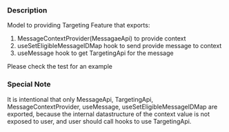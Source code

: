 ### Description
Model to providing Targeting Feature that exports:
1. MessageContextProvider(MessagaeApi) to provide context
2. useSetEligibleMessageIDMap hook to send provide message to context
3. useMessage hook to get TargetingApi for the message

Please check the test for an example

### Special Note
It is intentional that only MessageApi, TargetingApi, MessageContextProvider, 
useMessage, useSetEligibleMessageIDMap are exported, because the internal datastructure of the 
context value is not exposed to user, and user should call hooks to use TargetingApi.
